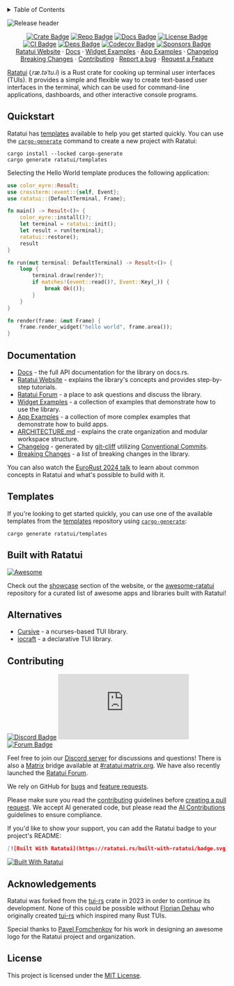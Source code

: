 <details>
<summary>Table of Contents</summary>

- [Quickstart](#quickstart)
- [Documentation](#documentation)
- [Templates](#templates)
- [Built with Ratatui](#built-with-ratatui)
- [Alternatives](#alternatives)
- [Contributing](#contributing)
- [Acknowledgements](#acknowledgements)
- [License](#license)

</details>

![Release header](https://github.com/ratatui/ratatui/blob/b23480adfa9430697071c906c7ba4d4f9bd37a73/assets/release-header.png?raw=true)

<div align="center">

[![Crate Badge]][Crate] [![Repo Badge]][Repo] [![Docs Badge]][Docs] [![License Badge]][License]  \
[![CI Badge]][CI] [![Deps Badge]][Deps] [![Codecov Badge]][Codecov] [![Sponsors Badge]][Sponsors]  \
[Ratatui Website] · [Docs] · [Widget Examples] · [App Examples] · [Changelog]  \
[Breaking Changes] · [Contributing] · [Report a bug] · [Request a Feature]

</div>

[Ratatui][Ratatui Website] (_ˌræ.təˈtu.i_) is a Rust crate for cooking up terminal user interfaces
(TUIs). It provides a simple and flexible way to create text-based user interfaces in the terminal,
which can be used for command-line applications, dashboards, and other interactive console programs.

## Quickstart

Ratatui has [templates] available to help you get started quickly. You can use the
[`cargo-generate`] command to create a new project with Ratatui:

```shell
cargo install --locked cargo-generate
cargo generate ratatui/templates
```

Selecting the Hello World template produces the following application:

```rust
use color_eyre::Result;
use crossterm::event::{self, Event};
use ratatui::{DefaultTerminal, Frame};

fn main() -> Result<()> {
    color_eyre::install()?;
    let terminal = ratatui::init();
    let result = run(terminal);
    ratatui::restore();
    result
}

fn run(mut terminal: DefaultTerminal) -> Result<()> {
    loop {
        terminal.draw(render)?;
        if matches!(event::read()?, Event::Key(_)) {
            break Ok(());
        }
    }
}

fn render(frame: &mut Frame) {
    frame.render_widget("hello world", frame.area());
}
```

## Documentation

- [Docs] - the full API documentation for the library on docs.rs.
- [Ratatui Website] - explains the library's concepts and provides step-by-step tutorials.
- [Ratatui Forum] - a place to ask questions and discuss the library.
- [Widget Examples] - a collection of examples that demonstrate how to use the library.
- [App Examples] - a collection of more complex examples that demonstrate how to build apps.
- [ARCHITECTURE.md] - explains the crate organization and modular workspace structure.
- [Changelog] - generated by [git-cliff] utilizing [Conventional Commits].
- [Breaking Changes] - a list of breaking changes in the library.

You can also watch the [EuroRust 2024 talk] to learn about common concepts in Ratatui and what's
possible to build with it.

## Templates

If you're looking to get started quickly, you can use one of the available templates from the
[templates] repository using [`cargo-generate`]:

```shell
cargo generate ratatui/templates
```

## Built with Ratatui

[![Awesome](https://awesome.re/badge-flat2.svg)][awesome-ratatui]

Check out the [showcase] section of the website, or the [awesome-ratatui] repository for a curated
list of awesome apps and libraries built with Ratatui!

## Alternatives

- [Cursive](https://crates.io/crates/cursive) - a ncurses-based TUI library.
- [iocraft](https://crates.io/crates/iocraft) - a declarative TUI library.

## Contributing

[![Discord Badge]][Discord Server] [![Matrix Badge]][Matrix] [![Forum Badge]][Ratatui Forum]

Feel free to join our [Discord server](https://discord.gg/pMCEU9hNEj) for discussions and questions!
There is also a [Matrix](https://matrix.org/) bridge available at
[#ratatui:matrix.org](https://matrix.to/#/#ratatui:matrix.org). We have also recently launched the
[Ratatui Forum].

We rely on GitHub for [bugs][Report a bug] and [feature requests][Request a Feature].

Please make sure you read the [contributing](./CONTRIBUTING.md) guidelines before [creating a pull
request][Create a Pull Request]. We accept AI generated code, but please read the [AI Contributions]
guidelines to ensure compliance.

If you'd like to show your support, you can add the Ratatui badge to your project's README:

```md
[![Built With Ratatui](https://ratatui.rs/built-with-ratatui/badge.svg)](https://ratatui.rs/)
```

[![Built With Ratatui](https://ratatui.rs/built-with-ratatui/badge.svg)](https://ratatui.rs/)

## Acknowledgements

Ratatui was forked from the [tui-rs] crate in 2023 in order to continue its development. None of
this could be possible without [Florian Dehau] who originally created [tui-rs] which inspired many
Rust TUIs.

Special thanks to [Pavel Fomchenkov] for his work in designing an awesome logo for the Ratatui
project and organization.

## License

This project is licensed under the [MIT License][License].

[Repo]: https://github.com/ratatui/ratatui
[Ratatui Website]: https://ratatui.rs/
[Ratatui Forum]: https://forum.ratatui.rs
[Docs]: https://docs.rs/ratatui
[Widget Examples]: https://github.com/ratatui/ratatui/tree/main/ratatui-widgets/examples
[App Examples]: https://github.com/ratatui/ratatui/tree/main/examples
[ARCHITECTURE.md]: https://github.com/ratatui/ratatui/blob/main/ARCHITECTURE.md
[Changelog]: https://github.com/ratatui/ratatui/blob/main/CHANGELOG.md
[git-cliff]: https://git-cliff.org
[Conventional Commits]: https://www.conventionalcommits.org
[Breaking Changes]: https://github.com/ratatui/ratatui/blob/main/BREAKING-CHANGES.md
[EuroRust 2024 talk]: https://www.youtube.com/watch?v=hWG51Mc1DlM
[Report a bug]: https://github.com/ratatui/ratatui/issues/new?labels=bug&projects=&template=bug_report.md
[Request a Feature]: https://github.com/ratatui/ratatui/issues/new?labels=enhancement&projects=&template=feature_request.md
[Create a Pull Request]: https://github.com/ratatui/ratatui/compare
[Contributing]: https://github.com/ratatui/ratatui/blob/main/CONTRIBUTING.md
[AI Contributions]: https://github.com/ratatui/ratatui/blob/main/CONTRIBUTING.md#ai-generated-content
[Crate]: https://crates.io/crates/ratatui
[tui-rs]: https://crates.io/crates/tui
[Sponsors]: https://github.com/sponsors/ratatui
[Crate Badge]: https://img.shields.io/crates/v/ratatui?logo=rust&style=flat-square&color=E05D44
[Repo Badge]: https://img.shields.io/badge/repo-ratatui/ratatui-1370D3?style=flat-square&logo=github
[License Badge]: https://img.shields.io/crates/l/ratatui?style=flat-square&color=1370D3
[CI Badge]: https://img.shields.io/github/actions/workflow/status/ratatui/ratatui/ci.yml?style=flat-square&logo=github
[CI]: https://github.com/ratatui/ratatui/actions/workflows/ci.yml
[Codecov Badge]: https://img.shields.io/codecov/c/github/ratatui/ratatui?logo=codecov&style=flat-square&token=BAQ8SOKEST&color=C43AC3
[Codecov]: https://app.codecov.io/gh/ratatui/ratatui
[Deps Badge]: https://deps.rs/repo/github/ratatui/ratatui/status.svg?path=ratatui&style=flat-square
[Deps]: https://deps.rs/repo/github/ratatui/ratatui?path=ratatui
[Discord Badge]: https://img.shields.io/discord/1070692720437383208?label=discord&logo=discord&style=flat-square&color=1370D3&logoColor=1370D3
[Discord Server]: https://discord.gg/pMCEU9hNEj
[Docs Badge]: https://img.shields.io/badge/docs-ratatui-1370D3?style=flat-square&logo=rust
[Matrix Badge]: https://img.shields.io/matrix/ratatui-general%3Amatrix.org?style=flat-square&logo=matrix&label=Matrix&color=C43AC3
[Matrix]: https://matrix.to/#/#ratatui:matrix.org
[Forum Badge]: https://img.shields.io/discourse/likes?server=https%3A%2F%2Fforum.ratatui.rs&style=flat-square&logo=discourse&label=forum&color=C43AC3
[Sponsors Badge]: https://img.shields.io/github/sponsors/ratatui?logo=github&style=flat-square&color=1370D3
[templates]: https://github.com/ratatui/templates/
[showcase]: https://ratatui.rs/showcase/
[awesome-ratatui]: https://github.com/ratatui/awesome-ratatui
[Pavel Fomchenkov]: https://github.com/nawok
[Florian Dehau]: https://github.com/fdehau
[`cargo-generate`]: https://crates.io/crates/cargo-generate
[License]: ./LICENSE
